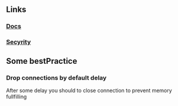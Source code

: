 ## Links

### [Docs](https://github.com/websockets/ws/blob/master/doc/ws.md#new-websocketserveroptions-callback)
### [Secyrity](https://www.freecodecamp.org/news/how-to-secure-your-websocket-connections-d0be0996c556/)

## Some bestPractice

### Drop connections by default delay

After some delay you should to close connection to prevent memory fullfilling
